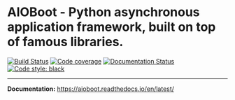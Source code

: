 AIOBoot - Python asynchronous application framework, built on top of famous libraries.
======================================================================================

[![Build Status](https://travis-ci.com/antonrh/aioboot.svg?branch=master)](https://travis-ci.com/antonrh/aioboot.svg?branch=master)
[![Code coverage](https://codecov.io/gh/antonrh/aioboot/branch/master/graph/badge.svg)](https://codecov.io/gh/antonrh/aioboot)
[![Documentation Status](https://readthedocs.org/projects/aioboot/badge/?version=latest)](https://aioboot.readthedocs.io/en/latest/?badge=latest)
[![Code style: black](https://img.shields.io/badge/code%20style-black-000000.svg)](https://github.com/psf/black)

---

**Documentation:** https://aioboot.readthedocs.io/en/latest/
